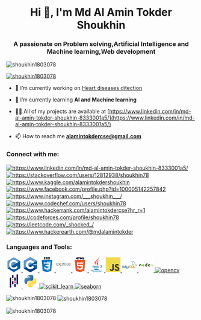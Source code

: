 <h1 align="center">Hi 👋, I'm Md Al Amin Tokder Shoukhin</h1>
<h3 align="center">A passionate on Problem solving,Artificial Intelligence and Machine learning,Web development</h3>

<p align="left"> <img src="https://komarev.com/ghpvc/?username=shoukhin1803078&label=Profile%20views&color=0e75b6&style=flat" alt="shoukhin1803078" /> </p>

<p align="left"> <a href="https://github.com/ryo-ma/github-profile-trophy"><img src="https://github-profile-trophy.vercel.app/?username=shoukhin1803078" alt="shoukhin1803078" /></a> </p>

- 🔭 I’m currently working on [Heart diseases ditection](https://github.com/Shoukhin1803078/Machine-learning-myself-)

- 🌱 I’m currently learning **AI and Machine learning**

- 👨‍💻 All of my projects are available at [https://www.linkedin.com/in/md-al-amin-tokder-shoukhin-8333001a5/](https://www.linkedin.com/in/md-al-amin-tokder-shoukhin-8333001a5/)

- 📫 How to reach me **alamintokdercse@gmail.com**

<h3 align="left">Connect with me:</h3>
<p align="left">
<a href="https://linkedin.com/in/https://www.linkedin.com/in/md-al-amin-tokder-shoukhin-8333001a5/" target="blank"><img align="center" src="https://raw.githubusercontent.com/rahuldkjain/github-profile-readme-generator/master/src/images/icons/Social/linked-in-alt.svg" alt="https://www.linkedin.com/in/md-al-amin-tokder-shoukhin-8333001a5/" height="30" width="40" /></a>
<a href="https://stackoverflow.com/users/https://stackoverflow.com/users/12812938/shoukhin78" target="blank"><img align="center" src="https://raw.githubusercontent.com/rahuldkjain/github-profile-readme-generator/master/src/images/icons/Social/stack-overflow.svg" alt="https://stackoverflow.com/users/12812938/shoukhin78" height="30" width="40" /></a>
<a href="https://kaggle.com/https://www.kaggle.com/alamintokdershoukhin" target="blank"><img align="center" src="https://raw.githubusercontent.com/rahuldkjain/github-profile-readme-generator/master/src/images/icons/Social/kaggle.svg" alt="https://www.kaggle.com/alamintokdershoukhin" height="30" width="40" /></a>
<a href="https://fb.com/https://www.facebook.com/profile.php?id=100005142257842" target="blank"><img align="center" src="https://raw.githubusercontent.com/rahuldkjain/github-profile-readme-generator/master/src/images/icons/Social/facebook.svg" alt="https://www.facebook.com/profile.php?id=100005142257842" height="30" width="40" /></a>
<a href="https://instagram.com/https://www.instagram.com/___shoukhin___/" target="blank"><img align="center" src="https://raw.githubusercontent.com/rahuldkjain/github-profile-readme-generator/master/src/images/icons/Social/instagram.svg" alt="https://www.instagram.com/___shoukhin___/" height="30" width="40" /></a>
<a href="https://www.codechef.com/users/https://www.codechef.com/users/shoukhin78" target="blank"><img align="center" src="https://cdn.jsdelivr.net/npm/simple-icons@3.1.0/icons/codechef.svg" alt="https://www.codechef.com/users/shoukhin78" height="30" width="40" /></a>
<a href="https://www.hackerrank.com/https://www.hackerrank.com/alamintokdercse?hr_r=1" target="blank"><img align="center" src="https://raw.githubusercontent.com/rahuldkjain/github-profile-readme-generator/master/src/images/icons/Social/hackerrank.svg" alt="https://www.hackerrank.com/alamintokdercse?hr_r=1" height="30" width="40" /></a>
<a href="https://codeforces.com/profile/https://codeforces.com/profile/shoukhin78" target="blank"><img align="center" src="https://raw.githubusercontent.com/rahuldkjain/github-profile-readme-generator/master/src/images/icons/Social/codeforces.svg" alt="https://codeforces.com/profile/shoukhin78" height="30" width="40" /></a>
<a href="https://www.leetcode.com/https://leetcode.com/_shocked_/" target="blank"><img align="center" src="https://raw.githubusercontent.com/rahuldkjain/github-profile-readme-generator/master/src/images/icons/Social/leet-code.svg" alt="https://leetcode.com/_shocked_/" height="30" width="40" /></a>
<a href="https://www.hackerearth.com/https://www.hackerearth.com/@mdalamintokder" target="blank"><img align="center" src="https://raw.githubusercontent.com/rahuldkjain/github-profile-readme-generator/master/src/images/icons/Social/hackerearth.svg" alt="https://www.hackerearth.com/@mdalamintokder" height="30" width="40" /></a>
</p>

<h3 align="left">Languages and Tools:</h3>
<p align="left"> <a href="https://www.cprogramming.com/" target="_blank" rel="noreferrer"> <img src="https://raw.githubusercontent.com/devicons/devicon/master/icons/c/c-original.svg" alt="c" width="40" height="40"/> </a> <a href="https://www.w3schools.com/cpp/" target="_blank" rel="noreferrer"> <img src="https://raw.githubusercontent.com/devicons/devicon/master/icons/cplusplus/cplusplus-original.svg" alt="cplusplus" width="40" height="40"/> </a> <a href="https://www.w3schools.com/css/" target="_blank" rel="noreferrer"> <img src="https://raw.githubusercontent.com/devicons/devicon/master/icons/css3/css3-original-wordmark.svg" alt="css3" width="40" height="40"/> </a> <a href="https://expressjs.com" target="_blank" rel="noreferrer"> <img src="https://raw.githubusercontent.com/devicons/devicon/master/icons/express/express-original-wordmark.svg" alt="express" width="40" height="40"/> </a> <a href="https://www.w3.org/html/" target="_blank" rel="noreferrer"> <img src="https://raw.githubusercontent.com/devicons/devicon/master/icons/html5/html5-original-wordmark.svg" alt="html5" width="40" height="40"/> </a> <a href="https://www.java.com" target="_blank" rel="noreferrer"> <img src="https://raw.githubusercontent.com/devicons/devicon/master/icons/java/java-original.svg" alt="java" width="40" height="40"/> </a> <a href="https://developer.mozilla.org/en-US/docs/Web/JavaScript" target="_blank" rel="noreferrer"> <img src="https://raw.githubusercontent.com/devicons/devicon/master/icons/javascript/javascript-original.svg" alt="javascript" width="40" height="40"/> </a> <a href="https://www.mysql.com/" target="_blank" rel="noreferrer"> <img src="https://raw.githubusercontent.com/devicons/devicon/master/icons/mysql/mysql-original-wordmark.svg" alt="mysql" width="40" height="40"/> </a> <a href="https://nodejs.org" target="_blank" rel="noreferrer"> <img src="https://raw.githubusercontent.com/devicons/devicon/master/icons/nodejs/nodejs-original-wordmark.svg" alt="nodejs" width="40" height="40"/> </a> <a href="https://opencv.org/" target="_blank" rel="noreferrer"> <img src="https://www.vectorlogo.zone/logos/opencv/opencv-icon.svg" alt="opencv" width="40" height="40"/> </a> <a href="https://pandas.pydata.org/" target="_blank" rel="noreferrer"> <img src="https://raw.githubusercontent.com/devicons/devicon/2ae2a900d2f041da66e950e4d48052658d850630/icons/pandas/pandas-original.svg" alt="pandas" width="40" height="40"/> </a> <a href="https://www.python.org" target="_blank" rel="noreferrer"> <img src="https://raw.githubusercontent.com/devicons/devicon/master/icons/python/python-original.svg" alt="python" width="40" height="40"/> </a> <a href="https://scikit-learn.org/" target="_blank" rel="noreferrer"> <img src="https://upload.wikimedia.org/wikipedia/commons/0/05/Scikit_learn_logo_small.svg" alt="scikit_learn" width="40" height="40"/> </a> <a href="https://seaborn.pydata.org/" target="_blank" rel="noreferrer"> <img src="https://seaborn.pydata.org/_images/logo-mark-lightbg.svg" alt="seaborn" width="40" height="40"/> </a> </p>

<p><img align="left" src="https://github-readme-stats.vercel.app/api/top-langs?username=shoukhin1803078&show_icons=true&locale=en&layout=compact" alt="shoukhin1803078" /></p>

<p>&nbsp;<img align="center" src="https://github-readme-stats.vercel.app/api?username=shoukhin1803078&show_icons=true&locale=en" alt="shoukhin1803078" /></p>

<p><img align="center" src="https://github-readme-streak-stats.herokuapp.com/?user=shoukhin1803078&" alt="shoukhin1803078" /></p>

